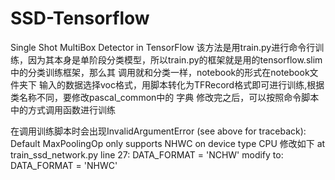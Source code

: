 # SSD-Tensorflow
Single Shot MultiBox Detector in TensorFlow
该方法是用train.py进行命令行训练，因为其本身是单阶段分类模型，所以train.py的框架就是用的tensorflow.slim中的分类训练框架，那么其
调用就和分类一样，notebook的形式在notebook文件夹下
输入的数据选择voc格式，用脚本转化为TFRecord格式即可进行训练,根据类名称不同，要修改pascal_common中的
字典
修改完之后，可以按照命令脚本中的方式调用函数进行训练








在调用训练脚本时会出现InvalidArgumentError (see above for traceback): Default MaxPoolingOp only supports NHWC on device type CPU
修改如下
at train_ssd_network.py line 27:
DATA_FORMAT = 'NCHW'
modify to:
DATA_FORMAT = 'NHWC'
